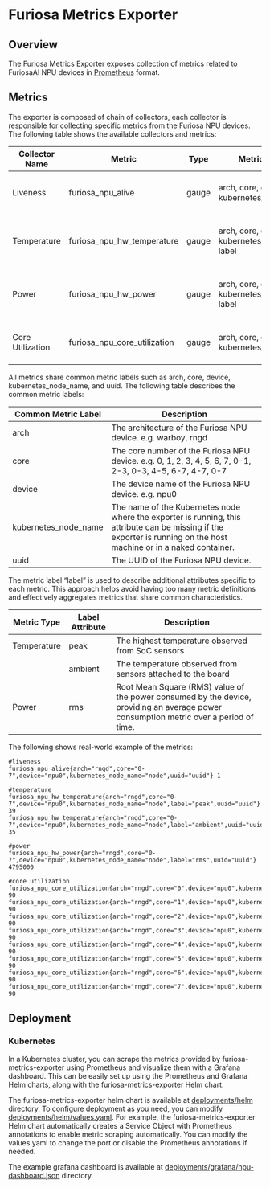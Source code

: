 # Furiosa Metrics Exporter 

## Overview
The Furiosa Metrics Exporter exposes collection of metrics related to FuriosaAI NPU devices in [Prometheus](https://prometheus.io/) format.

## Metrics
The exporter is composed of chain of collectors, each collector is responsible for collecting specific metrics from the Furiosa NPU devices.
The following table shows the available collectors and metrics:

| Collector Name   | Metric                       | Type  | Metric Labels                                         | Description                                      |
|------------------|------------------------------|-------|-------------------------------------------------------|--------------------------------------------------|
| Liveness         | furiosa_npu_alive            | gauge | arch, core, device, uuid, kubernetes_node_name        | The liveness of the Furiosa NPU device.          |
| Temperature      | furiosa_npu_hw_temperature   | gauge | arch, core, device, uuid, kubernetes_node_name, label | The temperature of the Furiosa NPU device.       |
| Power            | furiosa_npu_hw_power         | gauge | arch, core, device, uuid, kubernetes_node_name, label | The power consumption of the Furiosa NPU device. |
| Core Utilization | furiosa_npu_core_utilization | gauge | arch, core, device, uuid, kubernetes_node_name        | The core utilization of the Furiosa NPU device.  |

All metrics share common metric labels such as arch, core, device, kubernetes_node_name, and uuid.
The following table describes the common metric labels:

| Common Metric Label  | Description                                                                                                                                                          |
|----------------------|----------------------------------------------------------------------------------------------------------------------------------------------------------------------|
| arch                 | The architecture of the Furiosa NPU device. e.g. warboy, rngd                                                                                                        |
| core                 | The core number of the Furiosa NPU device. e.g. 0, 1, 2, 3, 4, 5, 6, 7, 0-1, 2-3, 0-3, 4-5, 6-7, 4-7, 0-7                                                            |
| device               | The device name of the Furiosa NPU device. e.g. npu0                                                                                                                 |
| kubernetes_node_name | The name of the Kubernetes node where the exporter is running, this attribute can be missing if the exporter is running on the host machine or in a naked container. |
| uuid                 | The UUID of the Furiosa NPU device.                                                                                                                                  |

The metric label “label” is used to describe additional attributes specific to each metric.
This approach helps avoid having too many metric definitions and effectively aggregates metrics that share common characteristics.

| Metric Type | Label Attribute    | Description                                                                                                                            |
|-------------|--------------------|----------------------------------------------------------------------------------------------------------------------------------------|
| Temperature | peak               | The highest temperature observed from SoC sensors                                                                                      |
|             | ambient            | The temperature observed from sensors attached to the board                                                                            |
| Power       | rms                | Root Mean Square (RMS) value of the power consumed by the device, providing an average power consumption metric over a period of time. |



The following shows real-world example of the metrics:
```shell
#liveness
furiosa_npu_alive{arch="rngd",core="0-7",device="npu0",kubernetes_node_name="node",uuid="uuid"} 1

#temperature
furiosa_npu_hw_temperature{arch="rngd",core="0-7",device="npu0",kubernetes_node_name="node",label="peak",uuid="uuid"} 39
furiosa_npu_hw_temperature{arch="rngd",core="0-7",device="npu0",kubernetes_node_name="node",label="ambient",uuid="uuid"} 35

#power
furiosa_npu_hw_power{arch="rngd",core="0-7",device="npu0",kubernetes_node_name="node",label="rms",uuid="uuid"} 4795000

#core utilization
furiosa_npu_core_utilization{arch="rngd",core="0",device="npu0",kubernetes_node_name="node",uuid="uuid"} 90
furiosa_npu_core_utilization{arch="rngd",core="1",device="npu0",kubernetes_node_name="node",uuid="uuid"} 90
furiosa_npu_core_utilization{arch="rngd",core="2",device="npu0",kubernetes_node_name="node",uuid="uuid"} 90
furiosa_npu_core_utilization{arch="rngd",core="3",device="npu0",kubernetes_node_name="node",uuid="uuid"} 90
furiosa_npu_core_utilization{arch="rngd",core="4",device="npu0",kubernetes_node_name="node",uuid="uuid"} 90
furiosa_npu_core_utilization{arch="rngd",core="5",device="npu0",kubernetes_node_name="node",uuid="uuid"} 90
furiosa_npu_core_utilization{arch="rngd",core="6",device="npu0",kubernetes_node_name="node",uuid="uuid"} 90
furiosa_npu_core_utilization{arch="rngd",core="7",device="npu0",kubernetes_node_name="node",uuid="uuid"} 90
```

## Deployment

<!-- add baremetal support here -->

### Kubernetes
In a Kubernetes cluster, you can scrape the metrics provided by furiosa-metrics-exporter using Prometheus and visualize them with a Grafana dashboard.
This can be easily set up using the Prometheus and Grafana Helm charts, along with the furiosa-metrics-exporter Helm chart.

The furiosa-metrics-exporter helm chart is available at [deployments/helm](deployments/helm) directory. To configure deployment as you need, you can modify [deployments/helm/values.yaml](deployments/helm/values.yaml).
For example, the furiosa-metrics-exporter Helm chart automatically creates a Service Object with Prometheus annotations to enable metric scraping automatically. You can modify the values.yaml to change the port or disable the Prometheus annotations if needed.

The example grafana dashboard is available at [deployments/grafana/npu-dashboard.json](deployments/grafana/npu-dashboard.json) directory.
